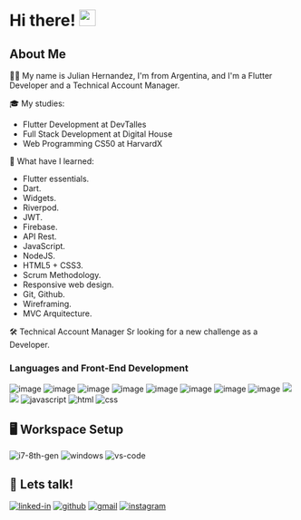 # Hi there! <img src="https://media.giphy.com/media/hvRJCLFzcasrR4ia7z/giphy.gif" width="29px">

## About Me

🙋‍♂️ My name is Julian Hernandez, I'm from Argentina, and I'm a Flutter Developer and a Technical Account Manager.

🎓 My studies:
   - Flutter Development at DevTalles
   - Full Stack Development at Digital House
   - Web Programming CS50 at HarvardX
   
📖 What have I learned: 
 - Flutter essentials.
 - Dart.
 - Widgets.
 - Riverpod.
 - JWT.
 - Firebase.
 - API Rest.
 - JavaScript.
 - NodeJS.
 - HTML5 + CSS3.
 - Scrum Methodology.
 - Responsive web design.
 - Git, Github.
 - Wireframing.
 - MVC Arquitecture.

🛠️ Technical Account Manager Sr looking for a new challenge as a Developer.

### Languages and Front-End Development

![image]({https://img.shields.io/badge/Flutter-02569B?style=for-the-badge&logo=flutter&logoColor=white})
![image]({https://img.shields.io/badge/JavaScript-323330?style=for-the-badge&logo=javascript&logoColor=F7DF1E})
![image]({BadgeURLHere})
![image]({BadgeURLHere})
![image]({BadgeURLHere})
![image]({BadgeURLHere})
![image]({BadgeURLHere})
![image]({BadgeURLHere})
[![](http://flutter-badge.zaynjarvis.com/version/{PackageName})](https://pub.dartlang.org/packages/{PackageName})
[![](http://flutter-badge.zaynjarvis.com/score/{PackageName})](https://pub.dartlang.org/packages/{PackageName})
![javascript](https://img.shields.io/badge/JavaScript-323330?style=for-the-badge&logo=javascript&logoColor=F7DF1E)
![html](https://img.shields.io/badge/HTML5-E34F26?style=for-the-badge&logo=html5&logoColor=white)
![css](https://img.shields.io/badge/CSS3-1572B6?style=for-the-badge&logo=css3&logoColor=white)


## 🖥️ Workspace Setup

![i7-8th-gen](https://img.shields.io/badge/Intel-Core_i7_8th-0071C5?style=for-the-badge&logo=intel&logoColor=white)
![windows](https://img.shields.io/badge/Windows_10-0078D6?style=for-the-badge&logo=windows&logoColor=white)
![vs-code](https://img.shields.io/badge/VS_Code-007ACC?style=for-the-badge&logo=Visual-Studio-Code&logoColor=white)

## 🔗 Lets talk!

[![linked-in](https://img.shields.io/badge/Linked_In-0077B5?style=for-the-badge&logo=LinkedIn&logoColor=white)](https://www.linkedin.com/in/julianhernandezkam/)
[![github](https://img.shields.io/badge/GitHub-000000?style=for-the-badge&logo=GitHub&logoColor=white)](https://github.com/JulianHernandezGit)
[![gmail](https://img.shields.io/badge/Gmail-D14836?style=for-the-badge&logo=Gmail&logoColor=white)](mailto:julianhernandezok@gmail.com)
[![instagram](https://img.shields.io/badge/Instagram-E4405F?style=for-the-badge&logo=instagram&logoColor=white)](https://www.instagram.com/noisy.mac/)


<!--
**JulianHernandezGit/JulianHernandezGit** is a ✨ _special_ ✨ repository because its `README.md` (this file) appears on your GitHub profile.

Here are some ideas to get you started:

- 🔭 I’m currently working on ...
- 🌱 I’m currently learning ...
- 👯 I’m looking to collaborate on ...
- 🤔 I’m looking for help with ...
- 💬 Ask me about ...
- 📫 How to reach me: ...
- 😄 Pronouns: ...
- ⚡ Fun fact: ...
-->
